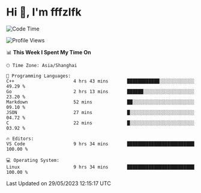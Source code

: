 # Hi 👋, I'm fffzlfk

<!--START_SECTION:waka-->
![Code Time](http://img.shields.io/badge/Code%20Time-223%20hrs%2033%20mins-blue)

![Profile Views](http://img.shields.io/badge/Profile%20Views-0-blue)

📊 **This Week I Spent My Time On** 

```text
🕑︎ Time Zone: Asia/Shanghai

💬 Programming Languages: 
C++                      4 hrs 43 mins       ████████████░░░░░░░░░░░░░   49.29 % 
Go                       2 hrs 13 mins       ██████░░░░░░░░░░░░░░░░░░░   23.20 % 
Markdown                 52 mins             ██░░░░░░░░░░░░░░░░░░░░░░░   09.10 % 
JSON                     27 mins             █░░░░░░░░░░░░░░░░░░░░░░░░   04.72 % 
C                        22 mins             █░░░░░░░░░░░░░░░░░░░░░░░░   03.92 % 

🔥 Editors: 
VS Code                  9 hrs 34 mins       █████████████████████████   100.00 % 

💻 Operating System: 
Linux                    9 hrs 34 mins       █████████████████████████   100.00 % 
```


 Last Updated on 29/05/2023 12:15:17 UTC
<!--END_SECTION:waka-->
